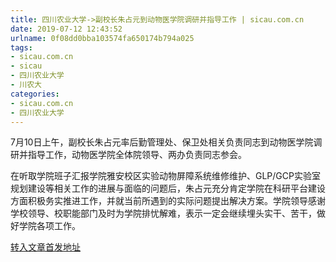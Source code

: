 ```yaml
---
title: 四川农业大学->副校长朱占元到动物医学院调研并指导工作 | sicau.com.cn
date: 2019-07-12 12:43:52
urlname: 0f08dd0bba103574fa650174b794a025
tags: 
- sicau.com.cn
- sicau
- 四川农业大学
- 川农大
categories:
- sicau.com.cn
- 四川农业大学
---
```



7月10日上午，副校长朱占元率后勤管理处、保卫处相关负责同志到动物医学院调研并指导工作，动物医学院全体院领导、两办负责同志参会。

在听取学院班子汇报学院雅安校区实验动物屏障系统维修维护、GLP/GCP实验室规划建设等相关工作的进展与面临的问题后，朱占元充分肯定学院在科研平台建设方面积极务实推进工作，并就当前所遇到的实际问题提出解决方案。学院领导感谢学校领导、校职能部门及时为学院排忧解难，表示一定会继续埋头实干、苦干，做好学院各项工作。





[转入文章首发地址](https://news.sicau.edu.cn/info/1078/52538.htm)
